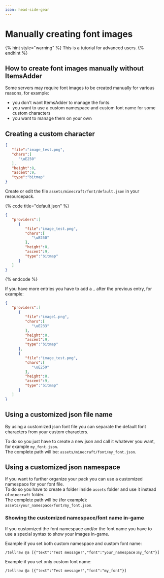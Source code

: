 ```yaml
---
icon: head-side-gear
---
```


# Manually creating font images

{% hint style="warning" %}
This is a tutorial for advanced users.
{% endhint %}

## How to create font images manually without ItemsAdder

Some servers may require font images to be created manually for various reasons, for example:

* you don't want ItemsAdder to manage the fonts
* you want to use a custom namespace and custom font name for some custom characters
* you want to manage them on your own

## Creating a custom character

```json
{
   "file":"image_test.png",
   "chars":[
      "\uE250"
   ],
   "height":8,
   "ascent":9,
   "type":"bitmap"
}
```

Create or edit the file `assets/minecraft/font/default.json` in your resourcepack.

{% code title="default.json" %}
```json
{
   "providers":[
      {
         "file":"image_test.png",
         "chars":[
            "\uE250"
         ],
         "height":8,
         "ascent":9,
         "type":"bitmap"
      }
   ]
}
```
{% endcode %}

&#x20;If you have more entries you have to add a `,` after the previous entry, for example:

```json
{
   "providers":[
      {
         "file":"image1.png",
         "chars":[
            "\uE233"
         ],
         "height":8,
         "ascent":9,
         "type":"bitmap"
      },
      {
         "file":"image_test.png",
         "chars":[
            "\uE250"
         ],
         "height":8,
         "ascent":9,
         "type":"bitmap"
      }
   ]
}
```

## Using a customized json file name

By using a customized json font file you can separate the default font characters from your custom characters.

To do so you just have to create a new json and call it whatever you want, for example `my_font.json`.\
The complete path will be: `assets/minecraft/font/my_font.json`.

## Using a customized json namespace

If you want to further organize your pack you can use a customized namespace for your font file.\
To do so you have to create a folder inside `assets` folder and use it instead of `minecraft` folder.\
The complete path will be (for example): `assets/your_namespace/font/my_font.json`.

### Showing the customized namespace/font name in-game

If you customized the font namespace and/or the font name you have to use a special syntax to show your images in-game.

Example if you set both custom namespace and custom font name:

`/tellraw @a [{"text":"Test message!","font":"your_namespace:my_font"}]`

Example if you set only custom font name:

`/tellraw @a [{"text":"Test message!","font":"my_font"}]`
